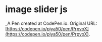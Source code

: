 # image slider js
 _A Pen created at CodePen.io. Original URL: [https://codepen.io/piya50/pen/PrpvoX](https://codepen.io/piya50/pen/PrpvoX).

 